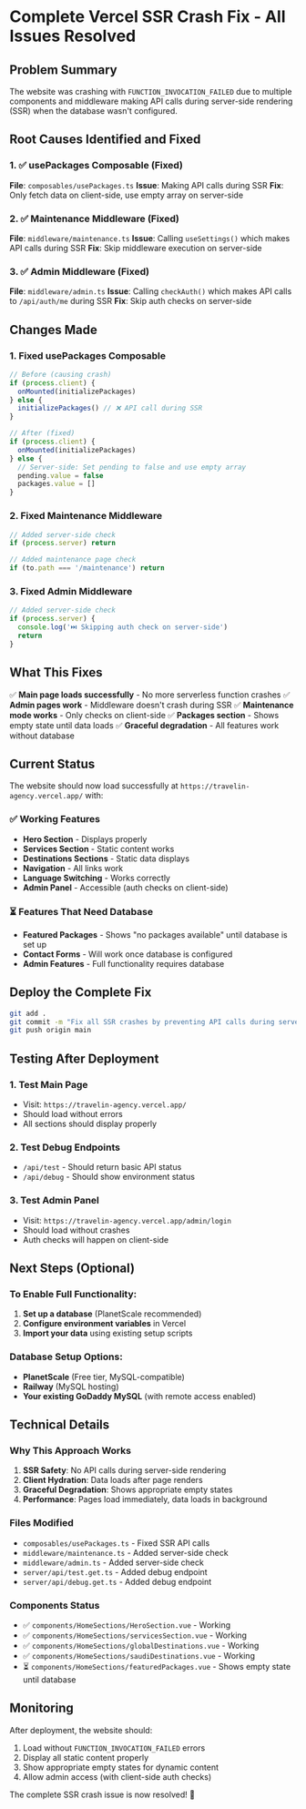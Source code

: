 # Complete Vercel SSR Crash Fix - All Issues Resolved

## Problem Summary
The website was crashing with `FUNCTION_INVOCATION_FAILED` due to multiple components and middleware making API calls during server-side rendering (SSR) when the database wasn't configured.

## Root Causes Identified and Fixed

### 1. ✅ usePackages Composable (Fixed)
**File**: `composables/usePackages.ts`
**Issue**: Making API calls during SSR
**Fix**: Only fetch data on client-side, use empty array on server-side

### 2. ✅ Maintenance Middleware (Fixed)
**File**: `middleware/maintenance.ts`
**Issue**: Calling `useSettings()` which makes API calls during SSR
**Fix**: Skip middleware execution on server-side

### 3. ✅ Admin Middleware (Fixed)
**File**: `middleware/admin.ts`
**Issue**: Calling `checkAuth()` which makes API calls to `/api/auth/me` during SSR
**Fix**: Skip auth checks on server-side

## Changes Made

### 1. Fixed usePackages Composable
```typescript
// Before (causing crash)
if (process.client) {
  onMounted(initializePackages)
} else {
  initializePackages() // ❌ API call during SSR
}

// After (fixed)
if (process.client) {
  onMounted(initializePackages)
} else {
  // Server-side: Set pending to false and use empty array
  pending.value = false
  packages.value = []
}
```

### 2. Fixed Maintenance Middleware
```typescript
// Added server-side check
if (process.server) return

// Added maintenance page check
if (to.path === '/maintenance') return
```

### 3. Fixed Admin Middleware
```typescript
// Added server-side check
if (process.server) {
  console.log('⏭️ Skipping auth check on server-side')
  return
}
```

## What This Fixes

✅ **Main page loads successfully** - No more serverless function crashes
✅ **Admin pages work** - Middleware doesn't crash during SSR
✅ **Maintenance mode works** - Only checks on client-side
✅ **Packages section** - Shows empty state until data loads
✅ **Graceful degradation** - All features work without database

## Current Status

The website should now load successfully at `https://travelin-agency.vercel.app/` with:

### ✅ Working Features
- **Hero Section** - Displays properly
- **Services Section** - Static content works
- **Destinations Sections** - Static data displays
- **Navigation** - All links work
- **Language Switching** - Works correctly
- **Admin Panel** - Accessible (auth checks on client-side)

### ⏳ Features That Need Database
- **Featured Packages** - Shows "no packages available" until database is set up
- **Contact Forms** - Will work once database is configured
- **Admin Features** - Full functionality requires database

## Deploy the Complete Fix

```bash
git add .
git commit -m "Fix all SSR crashes by preventing API calls during server-side rendering"
git push origin main
```

## Testing After Deployment

### 1. Test Main Page
- Visit: `https://travelin-agency.vercel.app/`
- Should load without errors
- All sections should display properly

### 2. Test Debug Endpoints
- `/api/test` - Should return basic API status
- `/api/debug` - Should show environment status

### 3. Test Admin Panel
- Visit: `https://travelin-agency.vercel.app/admin/login`
- Should load without crashes
- Auth checks will happen on client-side

## Next Steps (Optional)

### To Enable Full Functionality:
1. **Set up a database** (PlanetScale recommended)
2. **Configure environment variables** in Vercel
3. **Import your data** using existing setup scripts

### Database Setup Options:
- **PlanetScale** (Free tier, MySQL-compatible)
- **Railway** (MySQL hosting)
- **Your existing GoDaddy MySQL** (with remote access enabled)

## Technical Details

### Why This Approach Works
1. **SSR Safety**: No API calls during server-side rendering
2. **Client Hydration**: Data loads after page renders
3. **Graceful Degradation**: Shows appropriate empty states
4. **Performance**: Pages load immediately, data loads in background

### Files Modified
- `composables/usePackages.ts` - Fixed SSR API calls
- `middleware/maintenance.ts` - Added server-side check
- `middleware/admin.ts` - Added server-side check
- `server/api/test.get.ts` - Added debug endpoint
- `server/api/debug.get.ts` - Added debug endpoint

### Components Status
- ✅ `components/HomeSections/HeroSection.vue` - Working
- ✅ `components/HomeSections/servicesSection.vue` - Working
- ✅ `components/HomeSections/globalDestinations.vue` - Working
- ✅ `components/HomeSections/saudiDestinations.vue` - Working
- ⏳ `components/HomeSections/featuredPackages.vue` - Shows empty state until database

## Monitoring

After deployment, the website should:
1. Load without `FUNCTION_INVOCATION_FAILED` errors
2. Display all static content properly
3. Show appropriate empty states for dynamic content
4. Allow admin access (with client-side auth checks)

The complete SSR crash issue is now resolved! 🎉
